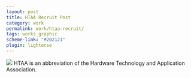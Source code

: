 ```yaml
---
layout: post
title: HTAA Recruit Post
category: work
permalink: work/htaa-recruit/
tags: works_graphic
scheme-link: "#202121"
plugin: lightense
---
```

[![](https://img.akacdn.app/57800373b599b7f4beef0cb9ab9df1a3.png)](https://img.akacdn.app/image/X2aO)
HTAA is an abbreviation of the Hardware Technology and Application Association.  
